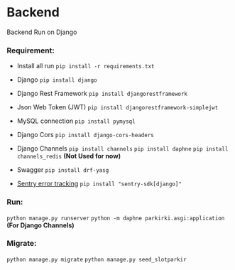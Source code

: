 # Backend
Backend
Run on Django

### Requirement:
- Install all run
```pip install -r requirements.txt```

- Django
```pip install django```

- Django Rest Framework
```pip install djangorestframework```

- Json Web Token (JWT)
```pip install djangorestframework-simplejwt```

- MySQL connection
```pip install pymysql```

- Django Cors
```pip install django-cors-headers```

- Django Channels
```pip install channels```
```pip install daphne```
```pip install channels_redis``` **(Not Used for now)**

- Swagger
```pip install drf-yasg```

- [Sentry error tracking](https://sentry.io/)
```pip install "sentry-sdk[django]"```

### Run:
```python manage.py runserver```
```python -m daphne parkirki.asgi:application``` **(For Django Channels)**

### Migrate:
```python manage.py migrate```
```python manage.py seed_slotparkir```

